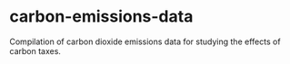 # carbon-emissions-data
Compilation of carbon dioxide emissions data for studying the effects of carbon taxes. 
